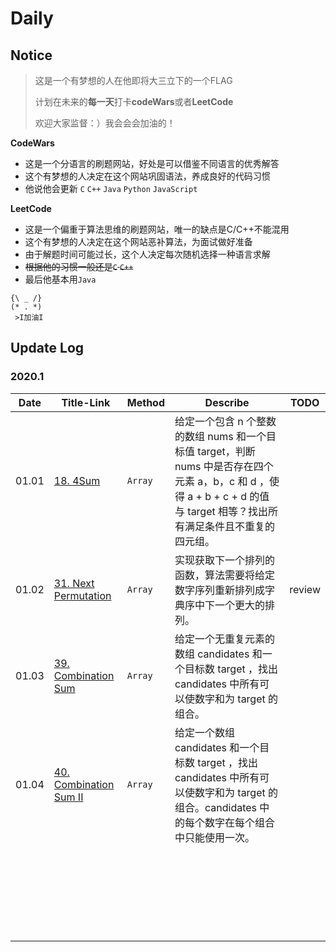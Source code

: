 # Daily

## Notice

> 这是一个有梦想的人在他即将大三立下的一个FLAG
>
> 计划在未来的**每一天**打卡**codeWars**或者**LeetCode**
>
> 欢迎大家监督：）我会会会加油的！

**CodeWars**

* 这是一个分语言的刷题网站，好处是可以借鉴不同语言的优秀解答
* 这个有梦想的人决定在这个网站巩固语法，养成良好的代码习惯
* 他说他会更新 `C` `C++` `Java` `Python` `JavaScript`

**LeetCode**

* 这是一个偏重于算法思维的刷题网站，唯一的缺点是C/C++不能混用
* 这个有梦想的人决定在这个网站恶补算法，为面试做好准备
* 由于解题时间可能过长，这个人决定每次随机选择一种语言求解
* ~~根据他的习惯一般还是`C` `C++`~~
* 最后他基本用`Java`

```
{\ _ /}
(* . *)
 >I加油I
```

## Update Log

### 2020.1

| Date  | Title-Link                                            | Method  | Describe                                                     | TODO   |
| ----- | ----------------------------------------------------- | ------- | ------------------------------------------------------------ | ------ |
| 01.01 | [18. 4Sum](LeetCode/202001/20200101.md)               | `Array` | 给定一个包含 n 个整数的数组 nums 和一个目标值 target，判断 nums 中是否存在四个元素 a，b，c 和 d ，使得 a + b + c + d 的值与 target 相等？找出所有满足条件且不重复的四元组。 |        |
| 01.02 | [31. Next Permutation](LeetCode/202001/20200102.md)   | `Array` | 实现获取下一个排列的函数，算法需要将给定数字序列重新排列成字典序中下一个更大的排列。 | review |
| 01.03 | [39. Combination Sum](LeetCode/202001/20200103.md)    | `Array` | 给定一个无重复元素的数组 candidates 和一个目标数 target ，找出 candidates 中所有可以使数字和为 target 的组合。 |        |
| 01.04 | [40. Combination Sum II](LeetCode/202001/20200104.md) | `Array` | 给定一个数组 candidates 和一个目标数 target ，找出 candidates 中所有可以使数字和为 target 的组合。candidates 中的每个数字在每个组合中只能使用一次。 |        |
|       |                                                       |         |                                                              |        |
|       |                                                       |         |                                                              |        |
|       |                                                       |         |                                                              |        |
|       |                                                       |         |                                                              |        |
|       |                                                       |         |                                                              |        |
|       |                                                       |         |                                                              |        |
|       |                                                       |         |                                                              |        |
|       |                                                       |         |                                                              |        |
|       |                                                       |         |                                                              |        |
|       |                                                       |         |                                                              |        |
|       |                                                       |         |                                                              |        |
|       |                                                       |         |                                                              |        |
|       |                                                       |         |                                                              |        |
|       |                                                       |         |                                                              |        |
|       |                                                       |         |                                                              |        |
|       |                                                       |         |                                                              |        |
|       |                                                       |         |                                                              |        |
|       |                                                       |         |                                                              |        |
|       |                                                       |         |                                                              |        |
|       |                                                       |         |                                                              |        |
|       |                                                       |         |                                                              |        |
|       |                                                       |         |                                                              |        |
|       |                                                       |         |                                                              |        |
|       |                                                       |         |                                                              |        |
|       |                                                       |         |                                                              |        |

